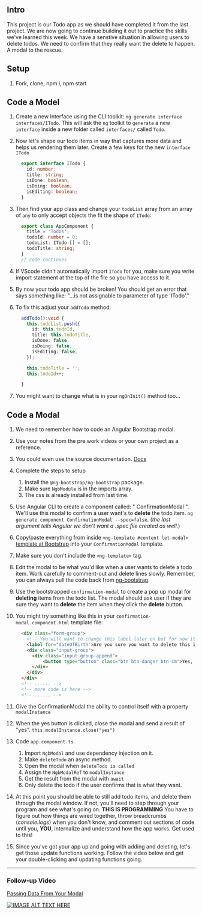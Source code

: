 ## Intro
This project is our Todo app as we should have completed it from the last project. We are now going to continue building it out to practice the skills we've learned this week. We have a senstive situation in allowing users to delete todos. We need to confirm that they really want the delete to happen. A modal to the rescue.


## Setup
1. Fork, clone, npm i, npm start

## Code a Model

1. Create a new Interface using the CLI toolkit: `ng generate interface interfaces/ITodo`. This will ask the `ng` toolkit to `generate` a new `interface` inside a new folder called `interfaces/` called `Todo`.
1. Now let's shape our todo items in way that captures more data and helps us rendering them later. Create a few keys for the new `interface ITodo`

    ```typescript
      export interface ITodo {
        id: number;
        title: string;
        isDone: boolean;
        isDoing: boolean;
        isEditing: boolean;
      }
    ```

1. Then find your app class and change your `todoList` array from an array of `any` to only accept objects the fit the shape of `ITodo`:

    ```typescript
      export class AppComponent {
        title = "Todos";
        todoId: number = 0;
        todoList: ITodo [] = [];
        todoTitle: string;
      }
      // code continues
    ```

1. If VScode didn't automatically import `ITodo` for you, make sure you write import statement at the top of the file so you have access to it.
1. By now your todo app should be broken! You should get an error that says something like: "...is not assignable to parameter of type 'ITodo'."
1. To fix this adjust your `addTodo` method:

    ```typescript
      addTodo():void {
        this.todoList.push({
          id: this.todoId,
          title: this.todoTitle,
          isDone: false,
          isDoing: false,
          isEditing: false,
        });

        this.todoTitle = '';
        this.todoId++;

      }
    ```

1. You might want to change what is in your `ngOnInit()` method too...

## Code a Modal
1. We need to remember how to code an Angular Bootstrap modal.
1. Use your notes from the pre work videos or your own project as a reference. 
1. You could even use the source documentation.  [Docs](https://ng-bootstrap.github.io/#/getting-started)
1. Complete the steps to setup
    1. Install the `@ng-bootstrap/ng-bootstrap` package.
    1. Make sure `NgbModule` is in the imports array.
    1. The css is already installed from last time.
1. Use Angular CLI to create a component called: " ConfirmationModal ". We'll use this modal to confirm a user want's to **delete** the todo item. `ng generate component ConfirmationModal --spec=false`. (*the last argument tells Angular we don't want a .spec file created as well.*)
1. Copy/paste everything from inside `<ng-template #content let-modal>` [template at Bootstrap](https://ng-bootstrap.github.io/#/components/modal/examples) into your `ConfirmationModal` template.
1. Make sure you don't include the `<ng-template>` tag.
1. Edit the modal to be what you'd like when a user wants to delete a todo item. Work carefully to comment-out and delete lines slowly. Remember, you can always pull the code back from [ng-bootstrap](https://ng-bootstrap.github.io/#/components/modal/examples).
1. Use the bootstrapped `confirmation-modal` to create a pop up modal for **deleting** items from the todo list. The modal should ask user if they are sure they want to **delete** the item when they click the **delete** button.

1. You might try something like this in your `confirmation-modal.component.html` template file:
    ```html
      <div class="form-group">
        <!-- You will want to change this label later on but for now it can stay as-is -->
        <label for="dateOfBirth">Are you sure you want to delete this item?</label>
        <div class="input-group">
          <div class="input-group-append">
              <button type="button" class="btn btn-danger btn-sm">Yes, delete</button>
          </div>
        </div>
      </div>
      <!-- ...... -->
      <!-- more code is here -->
      <!-- ...... -->
    ```
1. Give the ConfirmationModal the ability to control itself with a property `modalInstance`
1. When the yes button is clicked, close the modal and send a result of "yes". `this.modalInstance.close("yes")`
1. Code `app.component.ts`
    1. Import `NgbModal` and use dependency injection on it.
    1. Make `deleteTodo` an async method.
    1. Open the modal when `deleteTodo is called`
    1. Assign the `NgbModalRef` to  `modalInstance`
    1. Get the result from the modal with `await`
    1. Only delete the todo if the user confirms that is what they want.
1. At this point you should be able to still add todo items, and delete them through the modal window. If not, you'll need to step through your program and see what's going on. **THIS IS PROGRAMMING** You have to figure out how things are wired together, throw breadcrumbs (*console.logs*) when you don't know, and comment out sections of code until you, **YOU**, internalize and understand how the app works. Get used to this!
1. Since you've got your app up and going with adding and deleting, let's get those update functions working. Follow the video below and get your double-clicking and updating functions going.

******

### Follow-up Video

[Passing Data From Your Modal](https://player.vimeo.com/video/364364863)

[![IMAGE ALT TEXT HERE](https://img.youtube.com/vi/nbFmHD4T04k/0.jpg)](https://youtu.be/nbFmHD4T04k?t=1345)



 